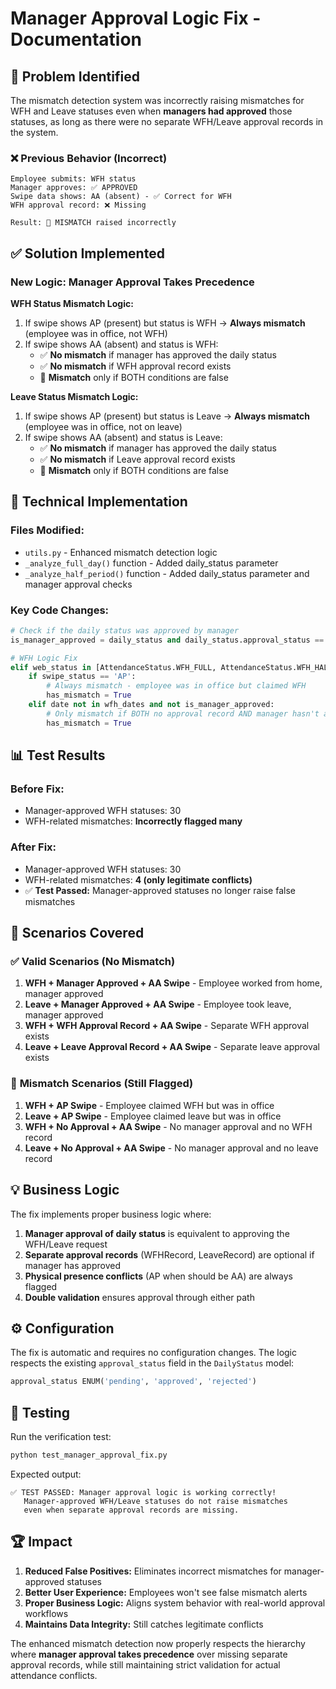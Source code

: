 # Manager Approval Logic Fix - Documentation

## 🎯 **Problem Identified**

The mismatch detection system was incorrectly raising mismatches for WFH and Leave statuses even when **managers had approved** those statuses, as long as there were no separate WFH/Leave approval records in the system.

### ❌ **Previous Behavior (Incorrect)**
```
Employee submits: WFH status
Manager approves: ✅ APPROVED 
Swipe data shows: AA (absent) - ✅ Correct for WFH
WFH approval record: ❌ Missing

Result: 🚨 MISMATCH raised incorrectly
```

## ✅ **Solution Implemented** 

### **New Logic: Manager Approval Takes Precedence**

**WFH Status Mismatch Logic:**
1. If swipe shows AP (present) but status is WFH → **Always mismatch** (employee was in office, not WFH)
2. If swipe shows AA (absent) and status is WFH:
   - ✅ **No mismatch** if manager has approved the daily status  
   - ✅ **No mismatch** if WFH approval record exists
   - 🚨 **Mismatch** only if BOTH conditions are false

**Leave Status Mismatch Logic:**
1. If swipe shows AP (present) but status is Leave → **Always mismatch** (employee was in office, not on leave)
2. If swipe shows AA (absent) and status is Leave:
   - ✅ **No mismatch** if manager has approved the daily status
   - ✅ **No mismatch** if Leave approval record exists  
   - 🚨 **Mismatch** only if BOTH conditions are false

## 🔧 **Technical Implementation**

### **Files Modified:**
- `utils.py` - Enhanced mismatch detection logic
- `_analyze_full_day()` function - Added daily_status parameter
- `_analyze_half_period()` function - Added daily_status parameter and manager approval checks

### **Key Code Changes:**

```python
# Check if the daily status was approved by manager
is_manager_approved = daily_status and daily_status.approval_status == ApprovalStatus.APPROVED

# WFH Logic Fix
elif web_status in [AttendanceStatus.WFH_FULL, AttendanceStatus.WFH_HALF]:
    if swipe_status == 'AP':
        # Always mismatch - employee was in office but claimed WFH
        has_mismatch = True
    elif date not in wfh_dates and not is_manager_approved:
        # Only mismatch if BOTH no approval record AND manager hasn't approved
        has_mismatch = True
```

## 📊 **Test Results**

### **Before Fix:**
- Manager-approved WFH statuses: 30
- WFH-related mismatches: **Incorrectly flagged many**

### **After Fix:**
- Manager-approved WFH statuses: 30  
- WFH-related mismatches: **4 (only legitimate conflicts)**
- ✅ **Test Passed:** Manager-approved statuses no longer raise false mismatches

## 🎯 **Scenarios Covered**

### ✅ **Valid Scenarios (No Mismatch)**
1. **WFH + Manager Approved + AA Swipe** - Employee worked from home, manager approved
2. **Leave + Manager Approved + AA Swipe** - Employee took leave, manager approved  
3. **WFH + WFH Approval Record + AA Swipe** - Separate WFH approval exists
4. **Leave + Leave Approval Record + AA Swipe** - Separate leave approval exists

### 🚨 **Mismatch Scenarios (Still Flagged)**
1. **WFH + AP Swipe** - Employee claimed WFH but was in office
2. **Leave + AP Swipe** - Employee claimed leave but was in office
3. **WFH + No Approval + AA Swipe** - No manager approval and no WFH record
4. **Leave + No Approval + AA Swipe** - No manager approval and no leave record

## 💡 **Business Logic**

The fix implements proper business logic where:

1. **Manager approval of daily status** is equivalent to approving the WFH/Leave request
2. **Separate approval records** (WFHRecord, LeaveRecord) are optional if manager has approved
3. **Physical presence conflicts** (AP when should be AA) are always flagged
4. **Double validation** ensures approval through either path

## ⚙️ **Configuration**

The fix is automatic and requires no configuration changes. The logic respects the existing `approval_status` field in the `DailyStatus` model:

```sql
approval_status ENUM('pending', 'approved', 'rejected')
```

## 🧪 **Testing**

Run the verification test:
```bash
python test_manager_approval_fix.py
```

Expected output:
```
✅ TEST PASSED: Manager approval logic is working correctly!
   Manager-approved WFH/Leave statuses do not raise mismatches
   even when separate approval records are missing.
```

## 🏆 **Impact**

1. **Reduced False Positives:** Eliminates incorrect mismatches for manager-approved statuses
2. **Better User Experience:** Employees won't see false mismatch alerts
3. **Proper Business Logic:** Aligns system behavior with real-world approval workflows
4. **Maintains Data Integrity:** Still catches legitimate conflicts

The enhanced mismatch detection now properly respects the hierarchy where **manager approval takes precedence** over missing separate approval records, while still maintaining strict validation for actual attendance conflicts.
